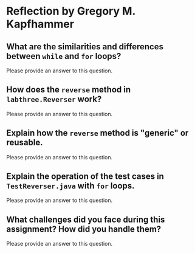 # Reflection by Gregory M. Kapfhammer

## What are the similarities and differences between `while` and `for` loops?

Please provide an answer to this question.

## How does the `reverse` method in `labthree.Reverser` work?

Please provide an answer to this question.

## Explain how the `reverse` method is "generic" or reusable.

Please provide an answer to this question.

## Explain the operation of the test cases in `TestReverser.java` with `for` loops.

Please provide an answer to this question.

## What challenges did you face during this assignment? How did you handle them?

Please provide an answer to this question.
